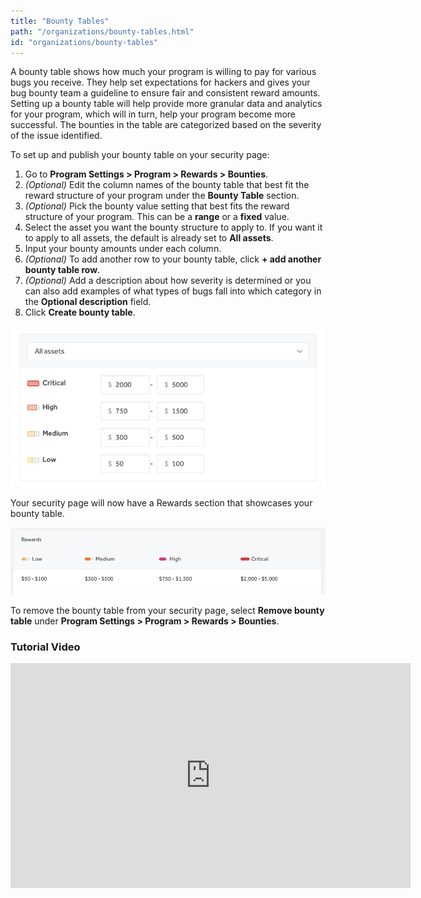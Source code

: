 ```yaml
---
title: "Bounty Tables"
path: "/organizations/bounty-tables.html"
id: "organizations/bounty-tables"
---
```


A bounty table shows how much your program is willing to pay for various bugs you receive. They help set expectations for hackers and gives your bug bounty team a guideline to ensure fair and consistent reward amounts. Setting up a bounty table will help provide more granular data and analytics for your program, which will in turn, help your program become more successful. The bounties in the table are categorized based on the severity of the issue identified.

To set up and publish your bounty table on your security page:

1. Go to **Program Settings > Program > Rewards > Bounties**.
2. <i>(Optional)</i> Edit the column names of the bounty table that best fit the reward structure of your program under the **Bounty Table** section.
3. *(Optional)* Pick the bounty value setting that best fits the reward structure of your program. This can be a **range** or a **fixed** value.
4. Select the asset you want the bounty structure to apply to. If you want it to apply to all assets, the default is already set to **All assets**.
5. Input your bounty amounts under each column.
6. <i>(Optional)</i> To add another row to your bounty table, click **+ add another bounty table row**.
7. <i>(Optional)</i> Add a description about how severity is determined or you can also add examples of what types of bugs fall into which category in the **Optional description** field.
8. Click <b>Create bounty table</b>.

![bounty-tables-1](./images/bounty-tables-1.png)

Your security page will now have a Rewards section that showcases your bounty table.

![bounty-tables-2](./images/bounty-tables-2.png)

To remove the bounty table from your security page, select **Remove bounty table** under **Program Settings > Program > Rewards > Bounties**.

### Tutorial Video
<iframe id="ytplayer" type="text/html" width="640" height="360" src="https://www.youtube-nocookie.com/embed/Sar_ze4nL3U" frameborder="0" allowfullscreen></iframe>
